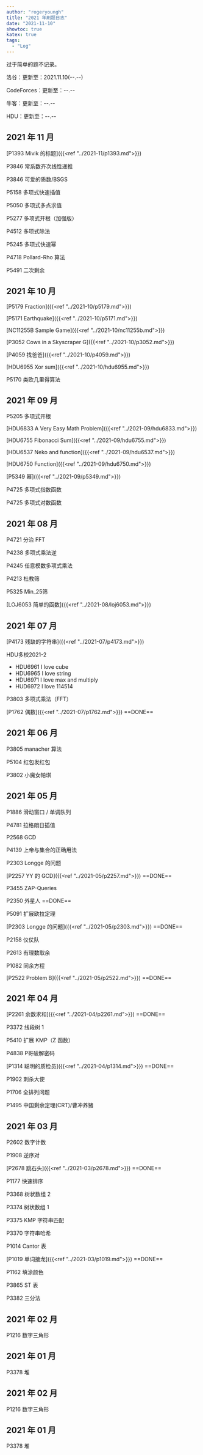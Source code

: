 ```yaml
---
author: "rogeryoungh"
title: "2021 年刷题日志"
date: "2021-11-10"
showtoc: true
katex: true
tags: 
  - "Log"
---
```


过于简单的题不记录。

洛谷：更新至：2021.11.10(--.--)

CodeForces：更新至：--.--

牛客：更新至：--.--

HDU：更新至：--.--

## 2021 年 11 月

[P1393 Mivik 的标题]({{<ref "../2021-11/p1393.md">}})

P3846 常系数齐次线性递推

P3846 可爱的质数/BSGS

P5158 多项式快速插值

P5050 多项式多点求值

P5277 多项式开根（加强版）

P4512 多项式除法

P5245 多项式快速幂

P4718 Pollard-Rho 算法 

P5491 二次剩余

## 2021 年 10 月

[P5179 Fraction]({{<ref "../2021-10/p5179.md">}})

[P5171 Earthquake]({{<ref "../2021-10/p5171.md">}})

[NC11255B Sample Game]({{<ref "../2021-10/nc11255b.md">}})

[P3052 Cows in a Skyscraper G]({{<ref "../2021-10/p3052.md">}})

[P4059 找爸爸]({{<ref "../2021-10/p4059.md">}})

[HDU6955 Xor sum]({{<ref "../2021-10/hdu6955.md">}})

P5170 类欧几里得算法

## 2021 年 09 月

P5205 多项式开根

[HDU6833 A Very Easy Math Problem]({{<ref "../2021-09/hdu6833.md">}})

[HDU6755 Fibonacci Sum]({{<ref "../2021-09/hdu6755.md">}})

[HDU6537 Neko and function]({{<ref "../2021-09/hdu6537.md">}})

[HDU6750 Function]({{<ref "../2021-09/hdu6750.md">}})

[P5349 幂]({{<ref "../2021-09/p5349.md">}})

P4725 多项式指数函数

P4725 多项式对数函数

## 2021 年 08 月

P4721 分治 FFT

P4238 多项式乘法逆

P4245 任意模数多项式乘法

P4213 杜教筛

P5325 Min_25筛

[LOJ6053 简单的函数]({{<ref "../2021-08/loj6053.md">}})

## 2021 年 07 月

[P4173 残缺的字符串]({{<ref "../2021-07/p4173.md">}})

HDU多校2021-2

- HDU6961 I love cube
- HDU6965 I love string
- HDU6971 I love max and multiply
- HUD6972 I love 114514

P3803 多项式乘法（FFT）

[P1762 偶数]({{<ref "../2021-07/p1762.md">}}) ==DONE==

## 2021 年 06 月

P3805 manacher 算法

P5104 红包发红包

P3802 小魔女帕琪

## 2021 年 05 月

P1886 滑动窗口 / 单调队列

P4781 拉格朗日插值

P2568 GCD

P4139 上帝与集合的正确用法

P2303 Longge 的问题

[P2257 YY 的 GCD]({{<ref "../2021-05/p2257.md">}}) ==DONE==

P3455 ZAP-Queries

P2350 外星人 ==DONE==

P5091 扩展欧拉定理

[P2303 Longge 的问题]({{<ref "../2021-05/p2303.md">}}) ==DONE==

P2158 仪仗队

P2613 有理数取余

P1082 同余方程

[P2522 Problem B]({{<ref "../2021-05/p2522.md">}}) ==DONE==

## 2021 年 04 月

[P2261 余数求和]({{<ref "../2021-04/p2261.md">}}) ==DONE==

P3372 线段树 1

P5410 扩展 KMP（Z 函数）

P4838 P哥破解密码

[P1314 聪明的质检员]({{<ref "../2021-04/p1314.md">}}) ==DONE==

P1902 刺杀大使

P1706 全排列问题

P1495 中国剩余定理(CRT)/曹冲养猪

## 2021 年 03 月

P2602 数字计数

P1908 逆序对

[P2678 跳石头]({{<ref "../2021-03/p2678.md">}}) ==DONE==

P1177 快速排序

P3368 树状数组 2

P3374 树状数组 1

P3375 KMP 字符串匹配

P3370 字符串哈希

P1014 Cantor 表

[P1019 单词接龙]({{<ref "../2021-03/p1019.md">}}) ==DONE==

P1162 填涂颜色

P3865 ST 表

P3382 三分法

## 2021 年 02 月

P1216 数字三角形

## 2021 年 01 月

P3378 堆

## 2021 年 02 月

P1216 数字三角形

## 2021 年 01 月

P3378 堆
